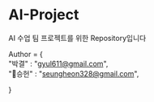 # AI-Project
AI 수업 팀 프로젝트를 위한 Repository입니다

Author = {  
"박결" : "gyul611@gmail.com",  
"👾승헌" : "seungheon328@gmail.com",

}
